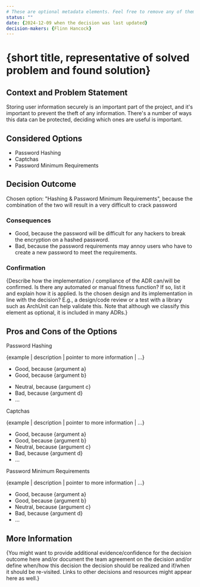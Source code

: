 ```yaml
---
# These are optional metadata elements. Feel free to remove any of them.
status: ""
date: {2024-12-09 when the decision was last updated}
decision-makers: {Flinn Hancock}
---
```


# {short title, representative of solved problem and found solution}

## Context and Problem Statement

Storing user information securely is an important part of the project, and it's important to prevent the theft of any information. There's a number of ways this data can be protected, deciding which ones are useful is important.

## Considered Options

* Password Hashing
* Captchas 
* Password Minimum Requirements

## Decision Outcome

Chosen option: "Hashing & Password Minimum Requirements", because the combination of the two will result in a very difficult to crack password

### Consequences

* Good, because the password will be difficult for any hackers to break the encryption on a hashed password. 
* Bad, because the password requirements may annoy users who have to create a new password to meet the requirements. 

### Confirmation

{Describe how the implementation / compliance of the ADR can/will be confirmed. Is there any automated or manual fitness function? If so, list it and explain how it is applied. Is the chosen design and its implementation in line with the decision? E.g., a design/code review or a test with a library such as ArchUnit can help validate this. Note that although we classify this element as optional, it is included in many ADRs.}

## Pros and Cons of the Options

Password Hashing

<!-- This is an optional element. Feel free to remove. -->
{example | description | pointer to more information | …}

* Good, because {argument a}
* Good, because {argument b}
<!-- use "neutral" if the given argument weights neither for good nor bad -->
* Neutral, because {argument c}
* Bad, because {argument d}
* … <!-- numbers of pros and cons can vary -->

Captchas

{example | description | pointer to more information | …}

* Good, because {argument a}
* Good, because {argument b}
* Neutral, because {argument c}
* Bad, because {argument d}
* …

Password Minimum Requirements

{example | description | pointer to more information | …}

* Good, because {argument a}
* Good, because {argument b}
* Neutral, because {argument c}
* Bad, because {argument d}
* …

<!-- This is an optional element. Feel free to remove. -->
## More Information

{You might want to provide additional evidence/confidence for the decision outcome here and/or document the team agreement on the decision and/or define when/how this decision the decision should be realized and if/when it should be re-visited. Links to other decisions and resources might appear here as well.}